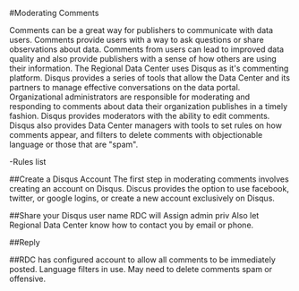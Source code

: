 #Moderating Comments

Comments can be a great way for publishers to communicate with data users. Comments provide users with a way to ask questions or share observations about data.  Comments from users can lead to improved data quality and also provide publishers with a sense of how others are using their information. The Regional Data Center uses Disqus <Link> as it's commenting platform. Disqus provides a series of tools that allow the Data Center and its partners to manage effective conversations on the data portal. Organizational administrators are responsible for moderating and responding to comments about data their organization publishes in a timely fashion. Disqus provides moderators with the ability to edit comments. Disqus also provides Data Center managers with tools to set rules on how comments appear, and filters to delete comments with objectionable language or those that are "spam".

-Rules list

##Create a Disqus Account
The first step in moderating comments involves creating an account on Disqus. Discus provides the option to use facebook, twitter, or google logins, or create a new account exclusively on Disqus. 

##Share your Disqus user name
RDC will Assign admin priv
Also let Regional Data Center know how to contact you by email or phone.

##Reply


##RDC has configured account to allow all comments to be immediately posted. Language filters in use. May need to delete comments spam or offensive. 
